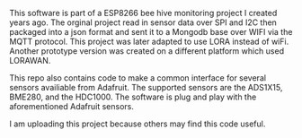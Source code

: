 This software is part of a ESP8266 bee hive monitoring project I created years ago. 
The orginal project read in sensor data over SPI and I2C then packaged into a json format and sent it to a Mongodb base over WIFI via the MQTT protocol. 
This project was later adapted to use LORA instead of wiFi. 
Another prototype version was created on a different platform which used LORAWAN.

This repo also contains code to make a common interface for several sensors availiable from Adafruit. 
The supported sensors are the ADS1X15, BME280, and the HDC1000.
The software is plug and play with the aforementioned Adafruit sensors. 

I am uploading this project because others may find this code useful.
